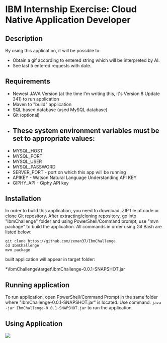 # IBM Internship Exercise: Cloud Native Application Developer

## Description

By using this application, it will be possible to:

- Obtain a gif according to entered string which will be interpreted by AI.
- See last 5 entered requests with date.

## Requirements

- Newest JAVA Version (at the time I'm writing this, it's Version 8 Update 341) to run application
- Maven to "build" application
- SQL based database (used MySQL database)
- Git (optional)
- These system environment variables must be set to appropriate values:
    - 
- MYSQL_HOST
- MYSQL_PORT
- MYSQL_USER
- MYSQL_PASSWORD
- SERVER_PORT - port on which this app will be running
- APIKEY - Watson Natural Language Understanding API KEY
- GIPHY_API - Giphy API key
## Installation

In order to build this application, you need to download .ZIP file of code or clone Git repository.
After extracting/cloning repository, go into "IbmChallenge" folder and using PowerShell/Command prompt,
use "mvn package" to build the application. All commands in order using Git Bash are listed below:
```
git clone https://github.com/zeman37/IbmChallenge
cd IbmChallenge
mvn package
```
built application will appear in target folder:

*\IbmChallenge\target\IbmChallenge-0.0.1-SNAPSHOT.jar

## Running application
To run application, open PowerShell/Command Prompt in the same folder where "IbmChallenge-0.0.1-SNAPSHOT.jar"
is located. Use command:
`java -jar IbmChallenge-0.0.1-SNAPSHOT.jar` to run the application.

## Using Application

![](https://thumbs.gfycat.com/BabyishFailingAngelfish-size_restricted.gif)